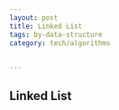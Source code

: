 ```yaml
---
layout: post
title: Linked List 
tags: by-data-structure
category: tech/algorithms
 

---
```


## Linked List

<script src="https://gist.github.com/selimslab/ec31bd954c63e08f54ae23d869f2952a.js"></script>


